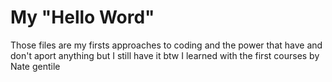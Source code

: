 # My "Hello Word"

Those files are my firsts approaches to coding and the power that have and don't aport anything but I still have it btw I learned with the first courses by Nate gentile
